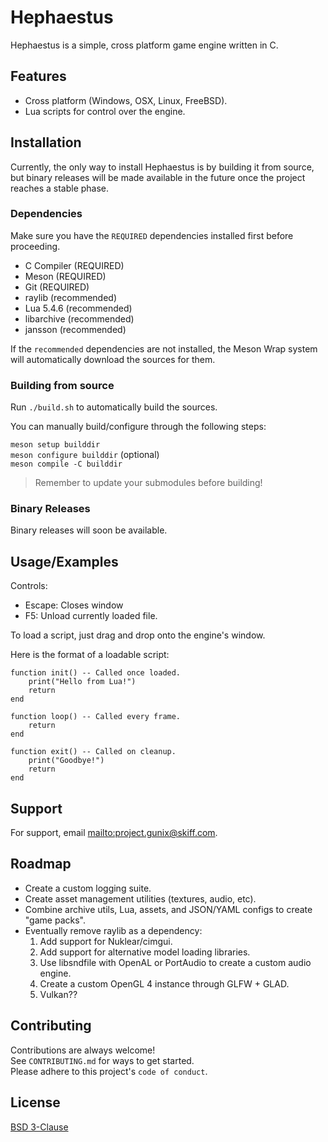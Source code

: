 # Hephaestus

Hephaestus is a simple, cross platform game engine written in C.

## Features

- Cross platform (Windows, OSX, Linux, FreeBSD).
- Lua scripts for control over the engine.

## Installation

Currently, the only way to install Hephaestus is by building it from source, but
binary releases will be made available in the future once the project reaches a
stable phase.

### Dependencies

Make sure you have the `REQUIRED` dependencies installed first before proceeding.

- C Compiler (REQUIRED)
- Meson (REQUIRED)
- Git (REQUIRED)
- raylib (recommended)
- Lua 5.4.6 (recommended)
- libarchive (recommended)
- jansson (recommended)

If the `recommended` dependencies are not installed, the Meson Wrap system will automatically download the sources for them.

### Building from source

Run `./build.sh` to automatically build the sources.

You can manually build/configure through the following steps:

`meson setup builddir`  
`meson configure builddir` (optional)  
`meson compile -C builddir`  

> Remember to update your submodules before building!

### Binary Releases

Binary releases will soon be available.

## Usage/Examples

Controls:

- Escape: Closes window
- F5: Unload currently loaded file.

To load a script, just drag and drop onto the engine's window.

Here is the format of a loadable script:

```
function init() -- Called once loaded.
    print("Hello from Lua!")
    return
end

function loop() -- Called every frame.
    return
end

function exit() -- Called on cleanup.
    print("Goodbye!")
    return
end
```

## Support

For support, email <mailto:project.gunix@skiff.com>.

## Roadmap

- Create a custom logging suite.
- Create asset management utilities (textures, audio, etc).
- Combine archive utils, Lua, assets, and JSON/YAML configs to create "game packs".
- Eventually remove raylib as a dependency:
  1. Add support for Nuklear/cimgui.
  2. Add support for alternative model loading libraries.
  3. Use libsndfile with OpenAL or PortAudio to create a custom audio engine.
  4. Create a custom OpenGL 4 instance through GLFW + GLAD.
  5. Vulkan??

## Contributing

Contributions are always welcome!  
See `CONTRIBUTING.md` for ways to get started.  
Please adhere to this project's `code of conduct`.

## License

[BSD 3-Clause](https://choosealicense.com/licenses/bsd-3-clause/)

